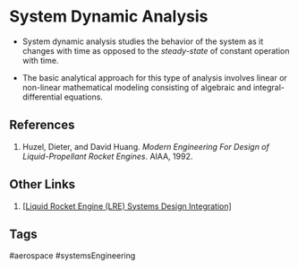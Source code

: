 # System Dynamic Analysis 

* System dynamic analysis studies the behavior of the system as it changes with time as opposed to the *steady-state* of constant operation with time.  

* The basic analytical approach for this type of analysis involves linear or non-linear mathematical modeling consisting of algebraic and integral-differential equations.  

## References
1. Huzel, Dieter, and David Huang. *Modern Engineering For Design of Liquid-Propellant Rocket Engines*. AIAA, 1992.  

## Other Links
1. [\[Liquid Rocket Engine (LRE) Systems Design Integration\]](../202201110309)  

## Tags
#aerospace #systemsEngineering
